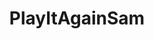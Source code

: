 ---
title: PlayItAgainSam
crosslinks:
- perfectlycutscreams
- WordAvalanches
- the_meltdown
- madlass
- livven
- BetterEveryLoop
- GirlsMirin
- themonstermath
- titleporn
- underpopular
---